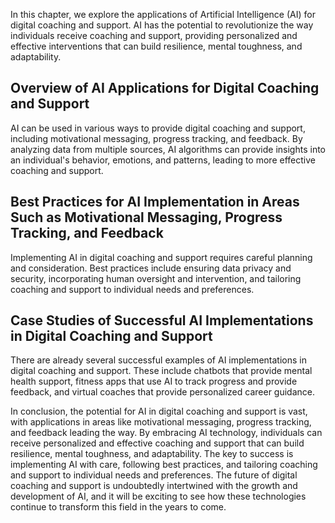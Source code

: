 

In this chapter, we explore the applications of Artificial Intelligence (AI) for digital coaching and support. AI has the potential to revolutionize the way individuals receive coaching and support, providing personalized and effective interventions that can build resilience, mental toughness, and adaptability.

Overview of AI Applications for Digital Coaching and Support
------------------------------------------------------------

AI can be used in various ways to provide digital coaching and support, including motivational messaging, progress tracking, and feedback. By analyzing data from multiple sources, AI algorithms can provide insights into an individual's behavior, emotions, and patterns, leading to more effective coaching and support.

Best Practices for AI Implementation in Areas Such as Motivational Messaging, Progress Tracking, and Feedback
-------------------------------------------------------------------------------------------------------------

Implementing AI in digital coaching and support requires careful planning and consideration. Best practices include ensuring data privacy and security, incorporating human oversight and intervention, and tailoring coaching and support to individual needs and preferences.

Case Studies of Successful AI Implementations in Digital Coaching and Support
-----------------------------------------------------------------------------

There are already several successful examples of AI implementations in digital coaching and support. These include chatbots that provide mental health support, fitness apps that use AI to track progress and provide feedback, and virtual coaches that provide personalized career guidance.

In conclusion, the potential for AI in digital coaching and support is vast, with applications in areas like motivational messaging, progress tracking, and feedback leading the way. By embracing AI technology, individuals can receive personalized and effective coaching and support that can build resilience, mental toughness, and adaptability. The key to success is implementing AI with care, following best practices, and tailoring coaching and support to individual needs and preferences. The future of digital coaching and support is undoubtedly intertwined with the growth and development of AI, and it will be exciting to see how these technologies continue to transform this field in the years to come.


